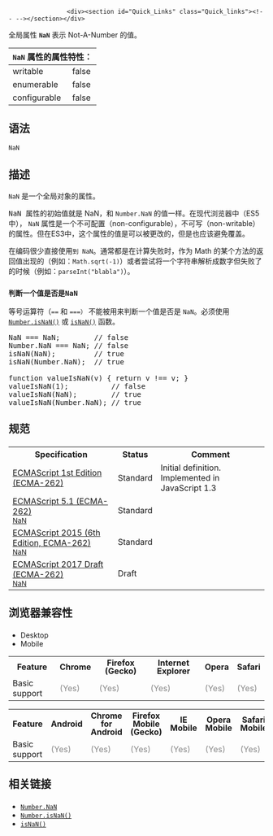 
                
                  
                    <div><section id="Quick_Links" class="Quick_links"><!-- --></section></div>

<p>&#x5168;&#x5C40;&#x5C5E;&#x6027; <strong><code>NaN</code></strong> &#x8868;&#x793A; Not-A-Number &#x7684;&#x503C;&#x3002;</p>

<p></p><table class="standard-table"> 
  <thead> 
    <tr> 
      <th class="header" colspan="2"><code>NaN</code> &#x5C5E;&#x6027;&#x7684;&#x5C5E;&#x6027;&#x7279;&#x6027;&#xFF1A;</th> 
    </tr> 
  </thead> 
  <tbody> 
    <tr> 
      <td>writable</td> 
      <td>false</td> 
    </tr> 
    <tr> 
      <td>enumerable</td> 
      <td>false</td> 
    </tr> 
    <tr> 
      <td>configurable</td> 
      <td>false</td> 
    </tr> 
  </tbody> 
</table><p></p>

<h2 id="&#x8BED;&#x6CD5;">&#x8BED;&#x6CD5;</h2>

<pre class="syntaxbox"><code>NaN</code></pre>

<h2 name="Description" id="Description">&#x63CF;&#x8FF0;</h2>

<p><code>NaN</code>&#xA0;&#x662F;&#x4E00;&#x4E2A;&#x5168;&#x5C40;&#x5BF9;&#x8C61;&#x7684;&#x5C5E;&#x6027;&#x3002;</p>

<p><font face="monospace">NaN&#xA0;</font>&#x5C5E;&#x6027;&#x7684;&#x521D;&#x59CB;&#x503C;&#x5C31;&#x662F; NaN&#xFF0C;&#x548C;&#xA0;<code>Number.NaN</code>&#xA0;&#x7684;&#x503C;&#x4E00;&#x6837;&#x3002;&#x5728;&#x73B0;&#x4EE3;&#x6D4F;&#x89C8;&#x5668;&#x4E2D;&#xFF08;ES5&#x4E2D;&#xFF09;&#xFF0C;&#xA0;<code>NaN</code>&#xA0;&#x5C5E;&#x6027;&#x662F;&#x4E00;&#x4E2A;&#x4E0D;&#x53EF;&#x914D;&#x7F6E;&#xFF08;non-configurable&#xFF09;&#xFF0C;&#x4E0D;&#x53EF;&#x5199;&#xFF08;non-writable&#xFF09;&#x7684;&#x5C5E;&#x6027;&#x3002;&#x4F46;&#x5728;ES3&#x4E2D;&#xFF0C;&#x8FD9;&#x4E2A;&#x5C5E;&#x6027;&#x7684;&#x503C;&#x662F;&#x53EF;&#x4EE5;&#x88AB;&#x66F4;&#x6539;&#x7684;&#xFF0C;&#x4F46;&#x662F;&#x4E5F;&#x5E94;&#x8BE5;&#x907F;&#x514D;&#x8986;&#x76D6;&#x3002;</p>

<p>&#x5728;&#x7F16;&#x7801;&#x5F88;&#x5C11;&#x76F4;&#x63A5;&#x4F7F;&#x7528;<code>&#x5230; NaN</code>&#x3002;&#x901A;&#x5E38;&#x90FD;&#x662F;&#x5728;&#x8BA1;&#x7B97;&#x5931;&#x8D25;&#x65F6;&#xFF0C;&#x4F5C;&#x4E3A; Math &#x7684;&#x67D0;&#x4E2A;&#x65B9;&#x6CD5;&#x7684;&#x8FD4;&#x56DE;&#x503C;&#x51FA;&#x73B0;&#x7684;&#xFF08;&#x4F8B;&#x5982;&#xFF1A;<code>Math.sqrt(-1)</code>&#xFF09;&#x6216;&#x8005;&#x5C1D;&#x8BD5;&#x5C06;&#x4E00;&#x4E2A;&#x5B57;&#x7B26;&#x4E32;&#x89E3;&#x6790;&#x6210;&#x6570;&#x5B57;&#x4F46;&#x5931;&#x8D25;&#x4E86;&#x7684;&#x65F6;&#x5019;&#xFF08;&#x4F8B;&#x5982;&#xFF1A;<code>parseInt(&quot;blabla&quot;)</code>&#xFF09;&#x3002;</p>

<h3 id="&#x5224;&#x65AD;&#x4E00;&#x4E2A;&#x503C;&#x662F;&#x5426;&#x662F;NaN"><code>&#x5224;&#x65AD;&#x4E00;&#x4E2A;&#x503C;&#x662F;&#x5426;&#x662F;NaN</code></h3>

<p>&#x7B49;&#x53F7;&#x8FD0;&#x7B97;&#x7B26;&#xFF08;<code>==</code> &#x548C; <code>===&#xFF09;</code>&#xA0;&#x4E0D;&#x80FD;&#x88AB;&#x7528;&#x6765;&#x5224;&#x65AD;&#x4E00;&#x4E2A;&#x503C;&#x662F;&#x5426;&#x662F;&#xA0;<code>NaN</code>&#x3002;&#x5FC5;&#x987B;&#x4F7F;&#x7528; <a href="/zh-CN/docs/Web/JavaScript/Reference/Global_Objects/Number/isNaN" title="Number.isNaN() &#x65B9;&#x6CD5;&#x7528;&#x6765;&#x68C0;&#x6D4B;&#x4F20;&#x5165;&#x7684;&#x503C;&#x662F;&#x5426;&#x662F; NaN&#x3002;&#x8BE5;&#x65B9;&#x6CD5;&#x6BD4;&#x4F20;&#x7EDF;&#x7684;&#x5168;&#x5C40;&#x51FD;&#x6570; isNaN() &#x66F4;&#x53EF;&#x9760;&#x3002;"><code>Number.isNaN()</code></a> &#x6216; <a href="/zh-CN/docs/Web/JavaScript/Reference/Global_Objects/isNaN" title="isNaN() &#x51FD;&#x6570;&#x7528;&#x6765;&#x5224;&#x65AD;&#x4E00;&#x4E2A;&#x503C;&#x662F;&#x5426;&#x4E3A; NaN&#x3002;&#x6CE8;&#xFF1A;isNaN&#x51FD;&#x6570;&#x5305;&#x542B;&#x4E00;&#x4E9B;&#x975E;&#x5E38;&#x6709;&#x610F;&#x601D;&#x7684;&#x5F3A;&#x5236;&#x8F6C;&#x6362;&#x89C4;&#x5219;&#xFF1B;&#x4F60;&#x4E5F;&#x53EF;&#x4EE5;&#x901A;&#x8FC7;&#xA0;ECMAScript 6 &#x4E2D;&#x5B9A;&#x4E49;&#x7684;&#xA0;Number.isNaN() &#x6216;&#x8005;&#xA0;typeof &#x6765;&#x5224;&#x65AD;&#x4E00;&#x4E2A;&#x503C;&#x662F;&#x5426;&#x4E3A;&#x975E;&#x6570;&#x503C;&#x3002;"><code>isNaN()</code></a>&#xA0;&#x51FD;&#x6570;&#x3002;</p>

<pre class="brush: js">NaN === NaN;        // false
Number.NaN === NaN; // false
isNaN(NaN);         // true
isNaN(Number.NaN);  // true

function valueIsNaN(v) { return v !== v; }
valueIsNaN(1);          // false
valueIsNaN(NaN);        // true
valueIsNaN(Number.NaN); // true</pre>

<h2 id="&#x89C4;&#x8303;" style="margin-bottom: 20px; line-height: 30px;">&#x89C4;&#x8303;</h2>

<table class="standard-table">
 <tbody>
  <tr>
   <th scope="col">Specification</th>
   <th scope="col">Status</th>
   <th scope="col">Comment</th>
  </tr>
  <tr>
   <td><a href="http://www.ecma-international.org/publications/files/ECMA-ST-ARCH/ECMA-262,%201st%20edition,%20June%201997.pdf" class="external" lang="en" title="ECMAScript 1st Edition (ECMA-262)" hreflang="en">ECMAScript 1st Edition (ECMA-262)</a></td>
   <td><span class="spec-Standard">Standard</span></td>
   <td>Initial definition. Implemented in JavaScript 1.3</td>
  </tr>
  <tr>
   <td><a href="http://www.ecma-international.org/ecma-262/5.1/#sec-15.1.1.1" class="external" lang="en" hreflang="en">ECMAScript 5.1 (ECMA-262)<br><small lang="zh-CN">NaN</small></a></td>
   <td><span class="spec-Standard">Standard</span></td>
   <td>&#xA0;</td>
  </tr>
  <tr>
   <td><a href="http://www.ecma-international.org/ecma-262/6.0/#sec-value-properties-of-the-global-object-nan" class="external" lang="en" hreflang="en">ECMAScript 2015 (6th Edition, ECMA-262)<br><small lang="zh-CN">NaN</small></a></td>
   <td><span class="spec-Standard">Standard</span></td>
   <td>&#xA0;</td>
  </tr>
  <tr>
   <td><a href="https://tc39.github.io/ecma262/#sec-value-properties-of-the-global-object-nan" class="external" lang="en" hreflang="en">ECMAScript 2017 Draft (ECMA-262)<br><small lang="zh-CN">NaN</small></a></td>
   <td><span class="spec-Draft">Draft</span></td>
   <td>&#xA0;</td>
  </tr>
 </tbody>
</table>

<h2 id="&#x6D4F;&#x89C8;&#x5668;&#x517C;&#x5BB9;&#x6027;" style="margin-bottom: 20px; line-height: 30px;">&#x6D4F;&#x89C8;&#x5668;&#x517C;&#x5BB9;&#x6027;</h2>

<p></p><div class="htab"> 
    <a name="AutoCompatibilityTable" id="AutoCompatibilityTable"></a> 
    <ul> 
        <li class="selected"><a>Desktop</a></li> 
        <li><a>Mobile</a></li> 
    </ul> 
</div><p></p>

<div id="compat-desktop">
<table class="compat-table">
 <tbody>
  <tr>
   <th style="line-height: 16px;">Feature</th>
   <th style="line-height: 16px;">Chrome</th>
   <th style="line-height: 16px;">Firefox (Gecko)</th>
   <th style="line-height: 16px;">Internet Explorer</th>
   <th style="line-height: 16px;">Opera</th>
   <th style="line-height: 16px;">Safari</th>
  </tr>
  <tr>
   <td>Basic support</td>
   <td><span title="Please update this with the earliest version of support." style="color: #888;">(Yes)</span></td>
   <td><span title="Please update this with the earliest version of support." style="color: #888;">(Yes)</span></td>
   <td><span title="Please update this with the earliest version of support." style="color: #888;">(Yes)</span></td>
   <td><span title="Please update this with the earliest version of support." style="color: #888;">(Yes)</span></td>
   <td><span title="Please update this with the earliest version of support." style="color: #888;">(Yes)</span></td>
  </tr>
 </tbody>
</table>
</div>

<div id="compat-mobile">
<table class="compat-table">
 <tbody>
  <tr>
   <th style="line-height: 16px;">Feature</th>
   <th style="line-height: 16px;">Android</th>
   <th style="line-height: 16px;">Chrome for Android</th>
   <th style="line-height: 16px;">Firefox Mobile (Gecko)</th>
   <th style="line-height: 16px;">IE Mobile</th>
   <th style="line-height: 16px;">Opera Mobile</th>
   <th style="line-height: 16px;">Safari Mobile</th>
  </tr>
  <tr>
   <td>Basic support</td>
   <td><span title="Please update this with the earliest version of support." style="color: #888;">(Yes)</span></td>
   <td><span title="Please update this with the earliest version of support." style="color: #888;">(Yes)</span></td>
   <td><span title="Please update this with the earliest version of support." style="color: #888;">(Yes)</span></td>
   <td><span title="Please update this with the earliest version of support." style="color: #888;">(Yes)</span></td>
   <td><span title="Please update this with the earliest version of support." style="color: #888;">(Yes)</span></td>
   <td><span title="Please update this with the earliest version of support." style="color: #888;">(Yes)</span></td>
  </tr>
 </tbody>
</table>
</div>

<h2 name="See_also" id="See_also" style="margin-bottom: 20px; line-height: 30px;">&#x76F8;&#x5173;&#x94FE;&#x63A5;</h2>

<ul>
 <li><a href="/zh-CN/docs/Web/JavaScript/Reference/Global_Objects/Number/NaN" title="Number.NaN&#xA0;&#x8868;&#x793A;&#x201C;&#x975E;&#x6570;&#x5B57;&#x201D;&#xFF08;Not-A-Number&#xFF09;&#x3002;&#x548C; NaN &#x76F8;&#x540C;&#x3002;"><code>Number.NaN</code></a></li>
 <li><a href="/zh-CN/docs/Web/JavaScript/Reference/Global_Objects/Number/isNaN" title="Number.isNaN() &#x65B9;&#x6CD5;&#x7528;&#x6765;&#x68C0;&#x6D4B;&#x4F20;&#x5165;&#x7684;&#x503C;&#x662F;&#x5426;&#x662F; NaN&#x3002;&#x8BE5;&#x65B9;&#x6CD5;&#x6BD4;&#x4F20;&#x7EDF;&#x7684;&#x5168;&#x5C40;&#x51FD;&#x6570; isNaN() &#x66F4;&#x53EF;&#x9760;&#x3002;"><code>Number.isNaN()</code></a></li>
 <li><a href="/zh-CN/docs/Web/JavaScript/Reference/Global_Objects/isNaN" title="isNaN() &#x51FD;&#x6570;&#x7528;&#x6765;&#x5224;&#x65AD;&#x4E00;&#x4E2A;&#x503C;&#x662F;&#x5426;&#x4E3A; NaN&#x3002;&#x6CE8;&#xFF1A;isNaN&#x51FD;&#x6570;&#x5305;&#x542B;&#x4E00;&#x4E9B;&#x975E;&#x5E38;&#x6709;&#x610F;&#x601D;&#x7684;&#x5F3A;&#x5236;&#x8F6C;&#x6362;&#x89C4;&#x5219;&#xFF1B;&#x4F60;&#x4E5F;&#x53EF;&#x4EE5;&#x901A;&#x8FC7;&#xA0;ECMAScript 6 &#x4E2D;&#x5B9A;&#x4E49;&#x7684;&#xA0;Number.isNaN() &#x6216;&#x8005;&#xA0;typeof &#x6765;&#x5224;&#x65AD;&#x4E00;&#x4E2A;&#x503C;&#x662F;&#x5426;&#x4E3A;&#x975E;&#x6570;&#x503C;&#x3002;"><code>isNaN()</code></a></li>
</ul>
                  
                
              
